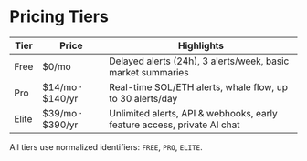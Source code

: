 # Pricing Tiers

| Tier | Price | Highlights |
| --- | --- | --- |
| Free | $0/mo | Delayed alerts (24h), 3 alerts/week, basic market summaries |
| Pro | $14/mo · $140/yr | Real-time SOL/ETH alerts, whale flow, up to 30 alerts/day |
| Elite | $39/mo · $390/yr | Unlimited alerts, API & webhooks, early feature access, private AI chat |

All tiers use normalized identifiers: `FREE`, `PRO`, `ELITE`.
